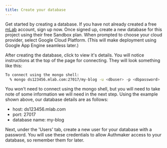 ```yaml
---
title: Create your database
---
```


Get started by creating a database. If you have not already created a free [mLab](https://mlab.com/) account, sign up now. Once signed up, create a new database for this project using their free Sandbox plan. When prompted to choose your cloud provider, select Google Cloud Platform. (This will make deployment using Google App Engine seamless later.)

After creating the database, click to view it's details. You will notice instructions at the top of the page for connecting. They will look something like this:

```bash
To connect using the mongo shell:
  % mongo ds123456.mlab.com:27017/my-blog -u <dbuser> -p <dbpassword>
```

You won't need to connect using the mongo shell, but you will need to take note of some information we will need in the next step. Using the example shown above, our database details are as follows:

- host: ds123456.mlab.com
- port: 27017
- database name: my-blog

Next, under the 'Users' tab, create a new user for your database with a password. You will use these credentials to allow Authmaker access to your database, so remember them for later. 